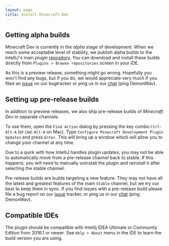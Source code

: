 ```yaml
---
layout: page
title: Install Minecraft Dev
---
```


## Getting alpha builds

Minecraft Dev is currently in the _alpha_ stage of development. When we reach some acceptable level of
stability, we publish alpha builds to the IntelliJ's main plugin [repository](https://plugins.jetbrains.com/plugin/8327).
You can download and install these builds directly from `Plugins > Browse repositories` screen in your IDE.

As this is a preview release, something might go wrong. Hopefully you won't find any bugs, but if you do, we would
appreciate very much if you filed an [issue](https://github.com/minecraft-dev/MinecraftDev/issues)
on our bugtracker or ping us in our [chat](https://kiwiirc.com/client/irc.esper.net/mcdev) (ping DemonWav).

## Setting up pre-release builds

In addition to preview releases, we also ship pre-release builds of _Minecraft Dev_ in separate channels.

To use them, open the `Find Action` dialog by pressing the key combo `Ctrl-Alt-A` (or `Cmd-Alt-A` on Mac). Type
`Configure Minecraft Development Plugin Updates` and press `Enter`. This will bring up a window which will allow you
to change your channel at any time.

Due to a quirk with how IntelliJ handles plugin updates, you may not be able to automatically move from a pre-release
channel back to stable. If this happens, you will need to manually uninstall the plugin and reinstall it after selecting
the stable channel.

Pre-release builds are builds targeting a new feature. They may not have all the latest and greatest features of the
main `Stable` channel, but we try our best to keep them in sync. If you find issues with a pre-release build please
file a bug report on our [issue](https://github.com/minecraft-dev/MinecraftDev/issues) tracker, or ping us in our
[chat](https://kiwiirc.com/client/irc.esper.net/mcdev) (ping DemonWav).

## Compatible IDEs

The plugin should be compatible with Intellij IDEA Ultimate or Community Edition from 2016.1 or newer.
See `Help > About` menu in the IDE to learn the build version you are using.

